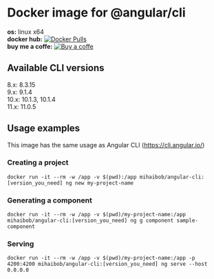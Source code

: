 # Docker image for @angular/cli

**os:** linux x64 <br>
**docker hub:** [![Docker Pulls](https://img.shields.io/docker/pulls/mihaibob/angular-cli.svg)](https://hub.docker.com/r/mihaibob/angular-cli)
<br>
**buy me a coffe:** [![Buy a coffe](https://cdn.rawgit.com/twolfson/paypal-github-button/1.0.0/dist/button.svg)](https://www.paypal.com/paypalme2/mihaibob/1?locale.x=en_US)


## Available CLI versions

8.x: 8.3.15 <br>
9.x: 9.1.4 <br>
10.x: 10.1.3, 10.1.4 <br>
11.x: 11.0.5

## Usage examples

This image has the same usage as Angular CLI (https://cli.angular.io/)

### Creating a project

```
docker run -it --rm -w /app -v $(pwd):/app mihaibob/angular-cli:[version_you_need] ng new my-project-name
```

### Generating a component

```
docker run -it --rm -w /app -v $(pwd)/my-project-name:/app mihaibob/angular-cli:[version_you_need] ng g component sample-component
```

### Serving

```
docker run -it --rm -w /app -v $(pwd)/my-project-name:/app -p 4200:4200 mihaibob/angular-cli:[version_you_need] ng serve --host 0.0.0.0
```
